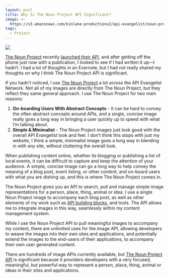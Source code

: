 ```yaml
---
layout: post
title: Why Is The Noun Project API Significant?
image: >-
  https://s3.amazonaws.com/kinlane-productions2/api-evangelist/noun-project/noun-project-jetpack.gif
tags:
  - Project
---
```

[![](https://s3.amazonaws.com/kinlane-productions2/api-evangelist/noun-project/noun-project-jetpack.gif)](http://api.thenounproject.com/)

[The Noun Project](http://thenounproject.com/) recently [launched their API](http://thenounproject.tumblr.com/post/69623674070/launched-the-new-noun-project), and after getting off the phone just now with a publication, I looked to see if I had written it up—I hadn’t. I had a lot of thoughts in an Evernote, but I had not really shared my thoughts on why I think The Noun Project API is significant.

If you hadn’t noticed, I use [The Noun Project](http://thenounproject.com/) a lot across the API Evangelist Network. Not all of my images are directly from The Noun Project, but they reflect they same general approach. I use The Noun Project for two main reasons:

1.  **On-boarding Users With Abstract Concepts** - It can be hard to convey the often abstract concepts around APIs, and a single, concise image really goes a long way in bringing a user quickly up to speed with what I’m talking about.
2.  **Simple & Minimalist** - The Noun Project images just look good with the overall API Evangelist look and feel. I don’t think this stops with just my website, I think a simple, minimalist image goes a long way in blending in with any site, without cluttering the overall look.

When publishing content online, whether its blogging or publishing a list of local events, it can be difficult to capture and keep the attention of your audience. A simple, concise image can go a long way to help convey the meaning of a blog post, event listing, or other content, and on-board users with what you are dishing up, and this is where The Noun Project comes in.

The Noun Project gives you an API to search, pull and manage simple image representations for a person, place, thing, animal or idea. I use a single Noun Project image to accompany each blog post, as well as other elements of my work such as [API building blocks](http://management.apievangelist.com/building-blocks.html "API building blocks"), and tools. The API allows me to integrate images in this way, seamlessly within my content management system.

While I use the Noun Project API to pull meaningful images to accompany my content, there are unlimited uses for the image API, allowing developers to weave the images into their own sites and applications, and potentially extend the images to the end-users of their applications, to accompany their own user generated content.

There are hundreds of image APIs currently available, but [The Noun Project API](http://api.thenounproject.com/) is significant because it providers developers with a very focused, meaningful, but powerful way to represent a person, place, thing, animal or ideas in their sites and applications.